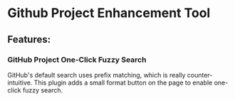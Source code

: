 # Github Project Enhancement Tool


## Features:

### GitHub Project One-Click Fuzzy Search

GitHub's default search uses prefix matching, which is really counter-intuitive. This plugin adds a small format button on the page to enable one-click fuzzy search.
